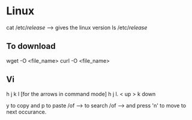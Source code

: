 # Linux

cat /etc/*release* --> gives the linux version
ls /etc/*release* 


To download
-------------
wget <url> -O <file_name>
curl <url> -O <file_name>
  
Vi
--
h j k l [for the arrows in command mode]
h j l.  < up >
  k      down
  
  
y to copy and p to paste
/of --> to search 
/of --> and press 'n' to move to next occurance.
  
  
